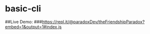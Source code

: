 # basic-cli

##Live Demo:
###https://repl.it/@paradoxDev/theFriendshipParadox?embed=1&output=1#index.js
